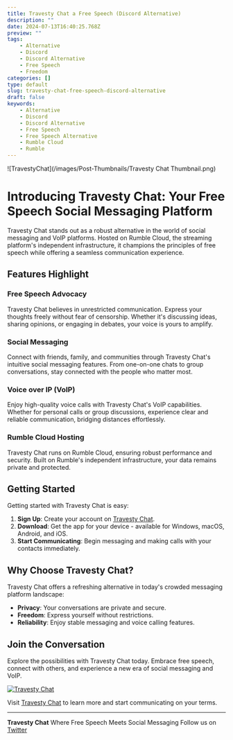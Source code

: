```yaml
---
title: Travesty Chat a Free Speech (Discord Alternative)
description: ""
date: 2024-07-13T16:40:25.768Z
preview: ""
tags:
    - Alternative
    - Discord
    - Discord Alternative
    - Free Speech
    - Freedom
categories: []
type: default
slug: travesty-chat-free-speech-discord-alternative
draft: false
keywords:
    - Alternative
    - Discord
    - Discord Alternative
    - Free Speech
    - Free Speech Alternative
    - Rumble Cloud
    - Rumble
---
```


![TravestyChat](/images/Post-Thumbnails/Travesty Chat Thumbnail.png)

# Introducing Travesty Chat: Your Free Speech Social Messaging Platform

Travesty Chat stands out as a robust alternative in the world of social messaging and VoIP platforms. Hosted on Rumble Cloud, the streaming platform's independent infrastructure, it champions the principles of free speech while offering a seamless communication experience.

## Features Highlight

### Free Speech Advocacy

Travesty Chat believes in unrestricted communication. Express your thoughts freely without fear of censorship. Whether it's discussing ideas, sharing opinions, or engaging in debates, your voice is yours to amplify.

### Social Messaging

Connect with friends, family, and communities through Travesty Chat's intuitive social messaging features. From one-on-one chats to group conversations, stay connected with the people who matter most.

### Voice over IP (VoIP)

Enjoy high-quality voice calls with Travesty Chat's VoIP capabilities. Whether for personal calls or group discussions, experience clear and reliable communication, bridging distances effortlessly.

### Rumble Cloud Hosting

Travesty Chat runs on Rumble Cloud, ensuring robust performance and security. Built on Rumble's independent infrastructure, your data remains private and protected.

## Getting Started

Getting started with Travesty Chat is easy:

1. **Sign Up**: Create your account on [Travesty Chat](https://travesty.chat).
2. **Download**: Get the app for your device - available for Windows, macOS, Android, and iOS.
3. **Start Communicating**: Begin messaging and making calls with your contacts immediately.

## Why Choose Travesty Chat?

Travesty Chat offers a refreshing alternative in today's crowded messaging platform landscape:

- **Privacy**: Your conversations are private and secure.
- **Freedom**: Express yourself without restrictions.
- **Reliability**: Enjoy stable messaging and voice calling features.

## Join the Conversation

Explore the possibilities with Travesty Chat today. Embrace free speech, connect with others, and experience a new era of social messaging and VoIP.

[![Travesty Chat](https://example.com/travesty-chat-logo.png)](https://travesty.chat)

Visit [Travesty Chat](https://travesty.chat) to learn more and start communicating on your terms.

---
**Travesty Chat**
Where Free Speech Meets Social Messaging
Follow us on [Twitter](https://twitter.com/travestychat)

